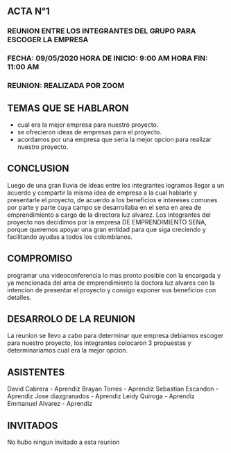 ##		**ACTA N°1**

### REUNION ENTRE LOS INTEGRANTES DEL GRUPO PARA ESCOGER LA EMPRESA

### FECHA: 09/05/2020  HORA DE INICIO: 9:00 AM  HORA FIN: 11:00 AM

### REUNION: REALIZADA POR ZOOM 

## **TEMAS QUE SE HABLARON**
- cual era la mejor empresa para nuestró proyecto.
- se ofrecieron ideas de empresas para el proyecto.
- acordamos por una empresa que seria la mejor opcion para realizar nuestro proyecto.


## **CONCLUSION**

Luego de una gran lluvia de ideas entre los integrantes logramos llegar a un acuerdo y compartir la misma idea de empresa a la cual hablarle y presentarle el proyecto, de acuerdo a los beneficios e intereses comunes por parte y parte cuya campo se desarrollaba en el sena en area de emprendimiento a cargo de la directora luz alvarez. Los integrantes del proyecto nos decidimos por la empresa DE EMPRENDIMIENTO SENA, porque queremos apoyar una gran entidad para que siga creciendo y facilitando ayudas a todos los colombianos. 

## **COMPROMISO**

programar una videoconferencia lo mas pronto posible con la encargada y ya mencionada del area de emprendimiento la doctora luz alvares con la intencion de presentar el proyecto y consigo exponer sus beneficios con detalles.


## **DESARROLO DE LA REUNION**

La reunion se llevo a cabo para determinar que empresa debiamos escoger para nuestro proyecto, los integrantes colocaron 3 propuestas y determinariamos cual era la mejor opcion.



## **ASISTENTES** 

David Cabrera - Aprendiz
Brayan Torres - Aprendiz
Sebastian Escandon - Aprendiz
Jose diazgranados - Aprendiz
Leidy Quiroga - Aprendiz
Emmanuel Alvarez - Aprendiz

## **INVITADOS**

No hubo ningun invitado a esta reunion
